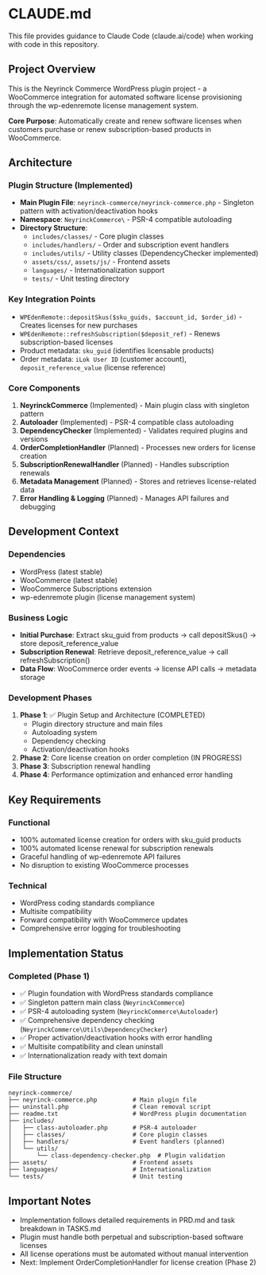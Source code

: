 # CLAUDE.md

This file provides guidance to Claude Code (claude.ai/code) when working with code in this repository.

## Project Overview

This is the Neyrinck Commerce WordPress plugin project - a WooCommerce integration for automated software license provisioning through the wp-edenremote license management system.

**Core Purpose**: Automatically create and renew software licenses when customers purchase or renew subscription-based products in WooCommerce.

## Architecture

### Plugin Structure (Implemented)
- **Main Plugin File**: `neyrinck-commerce/neyrinck-commerce.php` - Singleton pattern with activation/deactivation hooks
- **Namespace**: `NeyrinckCommerce\` - PSR-4 compatible autoloading
- **Directory Structure**:
  - `includes/classes/` - Core plugin classes
  - `includes/handlers/` - Order and subscription event handlers
  - `includes/utils/` - Utility classes (DependencyChecker implemented)
  - `assets/css/`, `assets/js/` - Frontend assets
  - `languages/` - Internationalization support
  - `tests/` - Unit testing directory

### Key Integration Points
- `WPEdenRemote::depositSkus($sku_guids, $account_id, $order_id)` - Creates licenses for new purchases
- `WPEdenRemote::refreshSubscription($deposit_ref)` - Renews subscription-based licenses
- Product metadata: `sku_guid` (identifies licensable products)
- Order metadata: `iLok User ID` (customer account), `deposit_reference_value` (license reference)

### Core Components
1. **NeyrinckCommerce** (Implemented) - Main plugin class with singleton pattern
2. **Autoloader** (Implemented) - PSR-4 compatible class autoloading
3. **DependencyChecker** (Implemented) - Validates required plugins and versions
4. **OrderCompletionHandler** (Planned) - Processes new orders for license creation
5. **SubscriptionRenewalHandler** (Planned) - Handles subscription renewals
6. **Metadata Management** (Planned) - Stores and retrieves license-related data
7. **Error Handling & Logging** (Planned) - Manages API failures and debugging

## Development Context

### Dependencies
- WordPress (latest stable)
- WooCommerce (latest stable)  
- WooCommerce Subscriptions extension
- wp-edenremote plugin (license management system)

### Business Logic
- **Initial Purchase**: Extract sku_guid from products → call depositSkus() → store deposit_reference_value
- **Subscription Renewal**: Retrieve deposit_reference_value → call refreshSubscription()
- **Data Flow**: WooCommerce order events → license API calls → metadata storage

### Development Phases
1. **Phase 1**: ✅ Plugin Setup and Architecture (COMPLETED)
   - Plugin directory structure and main files
   - Autoloading system
   - Dependency checking
   - Activation/deactivation hooks
2. **Phase 2**: Core license creation on order completion (IN PROGRESS)
3. **Phase 3**: Subscription renewal handling  
4. **Phase 4**: Performance optimization and enhanced error handling

## Key Requirements

### Functional
- 100% automated license creation for orders with sku_guid products
- 100% automated license renewal for subscription renewals
- Graceful handling of wp-edenremote API failures
- No disruption to existing WooCommerce processes

### Technical
- WordPress coding standards compliance
- Multisite compatibility
- Forward compatibility with WooCommerce updates
- Comprehensive error logging for troubleshooting

## Implementation Status

### Completed (Phase 1)
- ✅ Plugin foundation with WordPress standards compliance
- ✅ Singleton pattern main class (`NeyrinckCommerce`)
- ✅ PSR-4 autoloading system (`NeyrinckCommerce\Autoloader`)
- ✅ Comprehensive dependency checking (`NeyrinckCommerce\Utils\DependencyChecker`)
- ✅ Proper activation/deactivation hooks with error handling
- ✅ Multisite compatibility and clean uninstall
- ✅ Internationalization ready with text domain

### File Structure
```
neyrinck-commerce/
├── neyrinck-commerce.php          # Main plugin file
├── uninstall.php                  # Clean removal script
├── readme.txt                     # WordPress plugin documentation
├── includes/
│   ├── class-autoloader.php       # PSR-4 autoloader
│   ├── classes/                   # Core plugin classes
│   ├── handlers/                  # Event handlers (planned)
│   └── utils/
│       └── class-dependency-checker.php  # Plugin validation
├── assets/                        # Frontend assets
├── languages/                     # Internationalization
└── tests/                         # Unit testing
```

## Important Notes

- Implementation follows detailed requirements in PRD.md and task breakdown in TASKS.md
- Plugin must handle both perpetual and subscription-based software licenses
- All license operations must be automated without manual intervention
- Next: Implement OrderCompletionHandler for license creation (Phase 2)